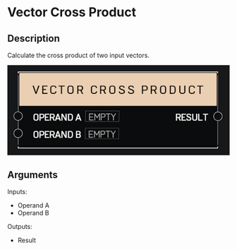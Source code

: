 # Vector Cross Product

## Description

Calculate the cross product of two input vectors.

![Vector Cross Product](../../.gitbook/assets/images/scripting/math/vector-cross-product.png)

## Arguments

Inputs:

* Operand A
* Operand B

Outputs:

* Result
